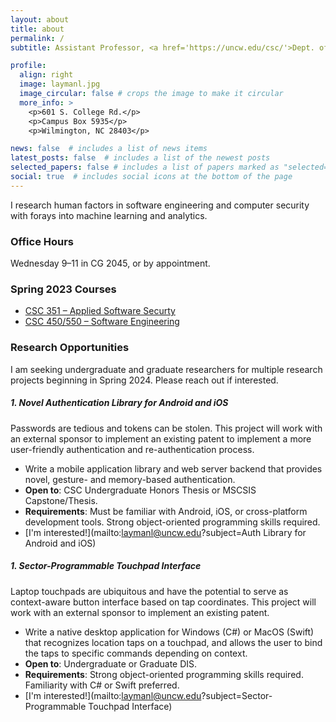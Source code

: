 ```yaml
---
layout: about
title: about
permalink: /
subtitle: Assistant Professor, <a href='https://uncw.edu/csc/'>Dept. of Computer Science</a>, <a href="https://www.uncw.edu/">UNCW</a>. 

profile:
  align: right
  image: laymanl.jpg
  image_circular: false # crops the image to make it circular
  more_info: >
    <p>601 S. College Rd.</p>
    <p>Campus Box 5935</p>
    <p>Wilmington, NC 28403</p>

news: false  # includes a list of news items
latest_posts: false  # includes a list of the newest posts
selected_papers: false # includes a list of papers marked as "selected={true}"
social: true  # includes social icons at the bottom of the page
---
```


I research human factors in software engineering and computer security with forays into machine learning and analytics.

<!-- # Teaching -->

### Office Hours
Wednesday 9&ndash;11 in CG 2045, or by appointment.

### Spring 2023 Courses
- [CSC 351 &ndash; Applied Software Securty](https://uncw.instructure.com/courses/63301)
- [CSC 450/550 &ndash; Software Engineering](https://uncw.instructure.com/courses/67153")


<!-- 
### Previous
- CSC 231 &ndash; Introduction to Data Structures
- CSC 242 &ndash; Computer Organization
- CSC 315 &ndash; Mobile Applications Development
- CSC 475/591 &ndash; Engineering Secure Software -->

### Research Opportunities
I am seeking undergraduate and graduate researchers for multiple research projects beginning in Spring 2024. Please reach out if interested.

<!-- ##### 1. Visual Assistant for Git in VSCode
The learning curve for proper git usage is steep, but a visual representation of git state and next steps can help. 
- Conduct research with students on difficulties in learning the git platform.
- Implement a Visual Studio Code plugin to visualize the state of git repos and provide recommendations.
- **Requirements**: minimum 3.2 GPA and junior or higher standing, strong programming skills. Experience with JavaScript preferred.
- [I'm interested!](mailto:laymanl@uncw.edu?subject=Visual Assistant for Git) -->

<!-- ##### 1. Coastal Eco Explorer Mobile App Development
The [Coastal Eco Explorer](https://uncw.edu/academics/colleges/wce/partnerships-centers/coastal-eco-explorer/) ([Android](https://play.google.com/store/apps/details?id=edu.uncwrf.coastalecoexplorer&hl=en_US&gl=US), [iOS](https://apps.apple.com/us/app/coastal-eco-explorer/id1500638322)) is UNCW's first homegrown app. It is a cross-platform mobile application that delivers educational information about Carolina Beach State Park and Fort Fisher State Recreation Area. This project will update the app's functionality.
- **<span>$</span><span>$</span><span>$</span> Paid opportunity <span>$</span><span>$</span><span>$</span>**
- Contribute to a published, downloaded piece of software and learn about app publishing.
- Implement best software development practices.
- **Requirements**: Experience with Flutter and strong object-oriented programming skills are required.
- [I'm interested!](mailto:laymanl@uncw.edu?subject=Coastal Eco Explorer) -->

<!-- ##### 2. Trust in AI-Assisted Coding
LLMs like ChatGPT can generate code, but should we trust the results or sharing our data?
- Systematically identify the limits of code-generation LLMs in software coding and testing tasks.
- Conduct studies with programmers to discover LLM usage patterns and limitations.
- **Requirements**: minimum 3.2 GPA and junior or higher standing, strong Python skills 
- [I'm interested!](mailto:laymanl@uncw.edu?subject=Trust in AI-Assisted Coding) -->

<!-- ##### 3. Performance Impact of Cybersecurity Tool UI Design
How does the design (color, audio, interruption) of cybersecurity alarm system UIs impact analyst performance?
- Conduct studies of humans performing a cybersecurity task and capture their physiological outputs, including eye tracking and GSR.
- **Requirements**: minimum 3.2 GPA and junior or higher standing, strong programming skills, experience in JavaScript or React/Electron development.
- [I'm interested!](mailto:laymanl@uncw.edu?subject=Impact of Cyber UI Design) -->


##### 1. Novel Authentication Library for Android and iOS
Passwords are tedious and tokens can be stolen. This project will work with an external sponsor to implement an existing patent to implement a more user-friendly authentication and re-authentication process.
- Write a mobile application library and web server backend that provides novel, gesture- and memory-based authentication.
- **Open to**: CSC Undergraduate Honors Thesis or MSCSIS Capstone/Thesis.
- **Requirements**: Must be familiar with Android, iOS, or cross-platform development tools. Strong object-oriented programming skills required.
- [I'm interested!](mailto:laymanl@uncw.edu?subject=Auth Library for Android and iOS)

##### 1. Sector-Programmable Touchpad Interface
Laptop touchpads are ubiquitous and have the potential to serve as context-aware button interface based on tap coordinates. This project will work with an external sponsor to implement an existing patent.
- Write a native desktop application for Windows (C#) or MacOS (Swift) that recognizes location taps on a touchpad, and allows the user to bind the taps to specific commands depending on context.
- **Open to**: Undergraduate or Graduate DIS.
- **Requirements**: Strong object-oriented programming skills required. Familiarity with C# or Swift preferred.
- [I'm interested!](mailto:laymanl@uncw.edu?subject=Sector-Programmable Touchpad Interface)
